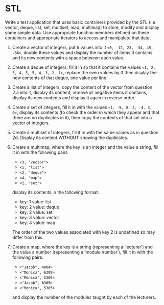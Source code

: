 # STL

Write a test application that uses basic containers provided by the STL (i.e. vector, deque, list, set, multiset, map, multimap) to store, modify and display some simple data. Use appropriate function members defined on these containers and appropriate iterators to access and manipulate that data.

1. Create a vector of integers, put 6 values into it `<0, -12, 23, -34, 45, -56>`, double these values and display the number of items it contains and its new contents with a space between each value.

2.	Create a deque of integers, fill it in so that it contains the values `<1, 2, 3, 4, 5, 5, 4, 3, 2, 1>`, replace the even values by 0 then display the new contents of that deque, one value per line.

3.	Create a list of integers, copy the content of the vector from question 2.a into it, display its content, remove all negative items it contains, display its new contents and display it again in reverse order.

4.	Create a set of integers, fill it in with the values `<1, -5, 0, 3, -4, 3, 0>`, display its contents (to check the order in which they appear and that there are no duplicates in it), then copy the contents of that set into a vector of integers.

5.	Create a multiset of integers, fill it in with the same values as in question 2d. Display its content WITHOUT showing the duplicates.

6.	Create a multimap, where the key is an integer and the value a string, fill it in with the following pairs

    - `<3, "vector">`
    - `<1, "list">`
    - `<2, "deque">`
    - `<4, "map">`
    - `<2, "set">`

    display its contents in the following format:

    - key: 1	value: list
    - key: 2	value: deque
    - key: 2	value: set
    - key: 3	value: vector
    - key: 4	value: map

    The order of the two values associated with key 2 is undefined so may differ from this.

7. Create a map, where the key is a string (representing a ‘lecturer’) and the value a number (representing a ‘module number’), fill it in with the following pairs:

    - `<"Jacob", 4004>`
    - `<"Monica", 6309>`
    - `<"Monica", 5300>`
    - `<"Jacob", 6309>`
    - `<"Monica", 5305>`

    and display the number of the modules taught by each of the lecturers.
